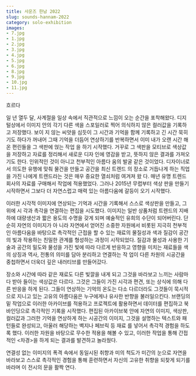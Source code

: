 ```yaml
---
title: 사운즈 한남 2022
slug: sounds-hannam-2022
category: solo-exhibition
images:
- 7.jpg
- 1.jpg
- 2.jpg
- 3.jpg
- 4.jpg
- 5.jpg
- 6.jpg
- 8.jpg
- 9.jpg
- 10.jpg
- 11.jpg
---
```


흐르다

일 년 열두 달, 사계절을 일상 속에서 직관적으로 느낌이 오는 순간을 포착해왔다. 디지털상에서 이미지 안의 각기 다른 색을 스포일러로 찍어 의식하지 않은 컬러값을 기록하고 저장했다. 보이 지 않는 씨앗을 심듯이 그 시간과 기억을 함께 기록하고 긴 시간 묵히기도 하다가 꺼내어 그때 기억을 더듬어 연상하기를 반복하면서 이미 내가 오랜 시간 해온 편린들을 그 색판에 얹는 작업 을 하기 시작했다. 거꾸로 그 색판을 모티브로 색상값을 저장하고 자료를 정리해서 새로운 디자 인에 영감을 받고, 뜻하지 않은 결과를 가져오기도 한다. 인위적인 것이 아니고 천부적인 아름다 움의 발굴 같은 것이었다. 디자이너로서 의도한 유행에 맞춰 물건을 만들고 공간을 최신 트렌드 의 장소로 거듭나게 하는 직업을 가진 나에게 트렌드라는 것은 매우 중요한 열쇠처럼 여겨져 왔 다. 매년 유명 트렌드 회사의 자료를 구매해서 작업에 적용했었다. 그러나 2015년 무렵부터 색상 판을 만들기 시작하면서 그보다 더 자연스럽고 매력 있는 아름다움에 갈등이 오기 시작했다.

이러한 시각적 이미지에 연상되는 기억과 시간을 기록해서 스스로 색상판을 만들고, 그 위에 시 각과 촉각을 연결하는 편집을 시도했다. 이미지는 일반 상품처럼 트렌드의 지배하에 대량생산과 짧은 용도의 수명을 갖게 되며 예술적인 유희의 수단이 되어버린다. 단순히 자연의 이미지가 아 니라 자연에서 얻어진 소중한 자원에서 비롯된 지극히 천부적인 아름다움을 바탕으로 촉각적인 근접을 할 수 있는 재료의 물질성과 색과 질감이 공간의 빛과 작용하는 친밀한 관계를 형성하는 과정이 시작되었다. 질감과 물성과 사용한 기술과 공간의 밀도와 물성을 가진 빛에 따라 다르게 반응하고 영향을 미치는 재료들을 색의 상징과 역사, 전통의 의미를 담아 분리하고 연결하는 작 업이 다른 차원의 시공간을 중첩하면서 더욱더 깊은 내러티브를 만들어갔다.

장소와 시간에 따라 같은 재료도 다른 빛깔을 내게 되고 그것을 바라보고 느끼는 사람마다 받아 들이는 색상값은 다르다. 그것은 그들이 가진 시각과 편견, 또는 상식에 의해 다른 반응을 하게 된다. 그들이 연상하는 기억의 온도는 다소 다르더라도 그것들이 묵시적으로 지니고 있는 고유의 아름다움은 누구에게나 유사한 반향을 불러일으킨다. 브랜딩의 밑 작업으로 이러한 아카이브를 적용하고 프로젝트에 활용하면서 데이터를 편집하고 북 바인딩으로 촉각적인 기록을 시작했다. 편집된 아카이브북 안에 자연의 이미지, 색상판, 컬러값과 그러한 기억을 연상하게 하는 시공간의 이미지, 그것을 설명하는 텍스트와 패턴들로 완성되고, 아울러 해당하는 벽지나 페브릭 등 재료 를 넣어서 촉각적 경험을 하도록 했다. 이러한 자원을 바탕으로 무수한 적용을 해볼 수 있고, 이러한 작업을 통해 간접적인 <차경>을 하게 되는 결과를 발견하고 놀라웠다.

연결성 없는 이미지의 폭격 속에서 동일시된 취향과 미의 척도가 미간의 눈으로 자연을 바라보고 스스로 촉각적인 경험을 통해 훈련하면서 자신의 고유한 취향을 되찾게 되기를 바라며 이 전시의 문을 활짝 연다.
